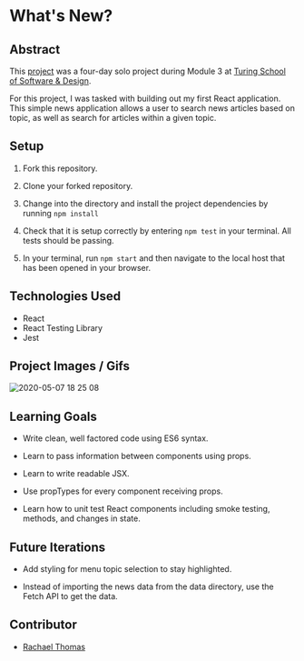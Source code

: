 # What's New?


## Abstract

 This [project](https://frontend.turing.io/projects/module-3/whats-new.html) was a four-day solo project during Module 3 at [Turing School of Software & Design](https://turing.io/).

 For this project, I was tasked with building out my first React application. This simple news application allows a user to search news articles based on topic, as well as search for articles within a given topic. 

## Setup

1. Fork this repository.

2. Clone your forked repository.

3. Change into the directory and install the project dependencies by running `npm install`

4. Check that it is setup correctly by entering `npm test` in your terminal. All tests should be passing.

5. In your terminal, run `npm start` and then navigate to the local host that has been opened in your browser.


## Technologies Used

* React
* React Testing Library
* Jest


## Project Images / Gifs

![2020-05-07 18 25 08](https://user-images.githubusercontent.com/54180641/81357215-4a08c300-9090-11ea-854c-64f87b0a05d6.gif)


## Learning Goals

* Write clean, well factored code using ES6 syntax.

* Learn to pass information between components using props.

* Learn to write readable JSX.

* Use propTypes for every component receiving props.

* Learn how to unit test React components including smoke testing, methods, and changes in state.



## Future Iterations

* Add styling for menu topic selection to stay highlighted.

* Instead of importing the news data from the data directory, use the Fetch API to get the data.


## Contributor

* [Rachael Thomas](https://github.com/rachael-t)

